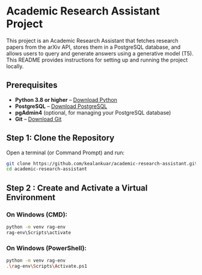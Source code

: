 # Academic Research Assistant Project

This project is an Academic Research Assistant that fetches research papers from the arXiv API, stores them in a PostgreSQL database, and allows users to query and generate answers using a generative model (T5). This README provides instructions for setting up and running the project locally.

## Prerequisites

- **Python 3.8 or higher** – [Download Python](https://www.python.org/downloads/)
- **PostgreSQL** – [Download PostgreSQL](https://www.postgresql.org/download/)
- **pgAdmin4** (optional, for managing your PostgreSQL database)
- **Git** – [Download Git](https://git-scm.com/)

## Step 1: Clone the Repository

Open a terminal (or Command Prompt) and run:

```bash
git clone https://github.com/kealankuar/academic-research-assistant.git
cd academic-research-assistant
```
## Step 2 : Create and Activate a Virtual Environment

### On Windows (CMD):
```bash
python -m venv rag-env
rag-env\Scripts\activate
```

### On Windows (PowerShell):
```bash
python -m venv rag-env
.\rag-env\Scripts\Activate.ps1
```

